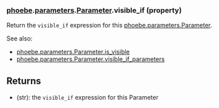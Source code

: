 ### [phoebe](phoebe.md).[parameters](phoebe.parameters.md).[Parameter](phoebe.parameters.Parameter.md).visible_if (property)




Return the `visible_if` expression for this [phoebe.parameters.Parameter](phoebe.parameters.Parameter.md).

See also:
* [phoebe.parameters.Parameter.is_visible](phoebe.parameters.Parameter.is_visible.md)
* [phoebe.parameters.Parameter.visible_if_parameters](phoebe.parameters.Parameter.visible_if_parameters.md)

Returns
--------
* (str): the `visible_if` expression for this Parameter


